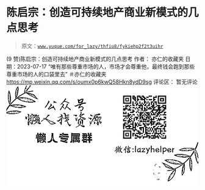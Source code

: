 # 陈启宗：创造可持续地产商业新模式的几点思考

> 原文：[`www.yuque.com/for_lazy/thfiu8/fykiehp2f2t3uihr`](https://www.yuque.com/for_lazy/thfiu8/fykiehp2f2t3uihr)

<ne-h2 id="6d49424b" data-lake-id="6d49424b"><ne-heading-ext><ne-heading-anchor></ne-heading-anchor><ne-heading-fold></ne-heading-fold></ne-heading-ext><ne-heading-content><ne-text id="ud328fbed">(9 赞)陈启宗：创造可持续地产商业新模式的几点思考</ne-text></ne-heading-content></ne-h2> <ne-p id="u51e1d966" data-lake-id="u51e1d966"><ne-text id="ud360f6a5">作者： 亦仁的收藏夹</ne-text></ne-p> <ne-p id="u37066660" data-lake-id="u37066660"><ne-text id="u05660238">日期：2023-07-17</ne-text></ne-p> <ne-p id="u981a01ed" data-lake-id="u981a01ed"><ne-text id="ubdc2a875">“唯有那些尊重市场的人，市场才会尊重他，最终钱会跑到那些尊重市场的人的口袋里去”</ne-text></ne-p> <ne-p id="u587f4105" data-lake-id="u587f4105"><ne-text id="ub7d11bdb">＃亦仁的收藏夹</ne-text>[<ne-text id="u8138bcfe">https://mp.weixin.qq.com/s/oumx0p6kwQ58Hkn8ydD9sg</ne-text>](https://mp.weixin.qq.com/s/oumx0p6kwQ58Hkn8ydD9sg)</ne-p> <ne-hole id="uba8a683b" data-lake-id="uba8a683b"><ne-card data-card-name="hr" data-card-type="block" id="Vz7S9" data-event-boundary="card"><ne-p id="ue575d5ae" data-lake-id="ue575d5ae"><ne-text id="u60453549">评论区：</ne-text></ne-p> <ne-p id="uc3f31fb4" data-lake-id="uc3f31fb4"><ne-text id="u78409893">暂无评论</ne-text></ne-p> <ne-p id="u5ae0590e" data-lake-id="u5ae0590e"><ne-card data-card-name="image" data-card-type="inline" id="VvhCZ" data-event-boundary="card">![](img/894d30a529e7c37bcd3392323c99941c.png)  <ne-hole id="u7524f5db" data-lake-id="u7524f5db"><ne-card data-card-name="hr" data-card-type="block" id="j6Ezm" data-event-boundary="card"></ne-card></ne-hole></ne-card></ne-p></ne-card></ne-hole>
